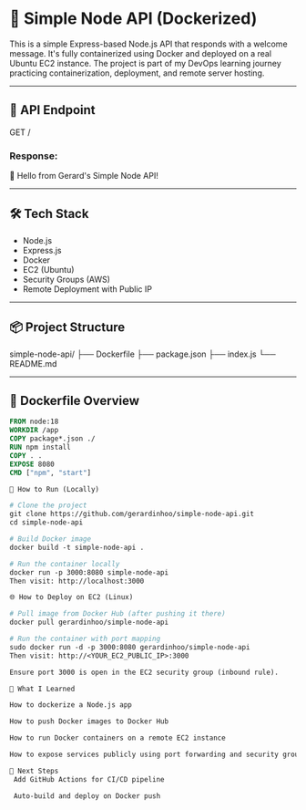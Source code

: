 # 🚀 Simple Node API (Dockerized)

This is a simple Express-based Node.js API that responds with a welcome message. It's fully containerized using Docker and deployed on a real Ubuntu EC2 instance. The project is part of my DevOps learning journey practicing containerization, deployment, and remote server hosting.

---

## 🧪 API Endpoint

GET /

### Response:

🚀 Hello from Gerard's Simple Node API!

---

## 🛠️ Tech Stack

- Node.js
- Express.js
- Docker
- EC2 (Ubuntu)
- Security Groups (AWS)
- Remote Deployment with Public IP

---

## 📦 Project Structure

simple-node-api/
├── Dockerfile
├── package.json
├── index.js
└── README.md


---

## 📄 Dockerfile Overview

```dockerfile
FROM node:18
WORKDIR /app
COPY package*.json ./
RUN npm install
COPY . .
EXPOSE 8080
CMD ["npm", "start"]

🚀 How to Run (Locally)

# Clone the project
git clone https://github.com/gerardinhoo/simple-node-api.git
cd simple-node-api

# Build Docker image
docker build -t simple-node-api .

# Run the container locally
docker run -p 3000:8080 simple-node-api
Then visit: http://localhost:3000

🌐 How to Deploy on EC2 (Linux)

# Pull image from Docker Hub (after pushing it there)
docker pull gerardinhoo/simple-node-api

# Run the container with port mapping
sudo docker run -d -p 3000:8080 gerardinhoo/simple-node-api
Then visit: http://<YOUR_EC2_PUBLIC_IP>:3000

Ensure port 3000 is open in the EC2 security group (inbound rule).

🧠 What I Learned

How to dockerize a Node.js app

How to push Docker images to Docker Hub

How to run Docker containers on a remote EC2 instance

How to expose services publicly using port forwarding and security groups

🧰 Next Steps
 Add GitHub Actions for CI/CD pipeline

 Auto-build and deploy on Docker push






